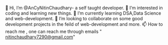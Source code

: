 👋 Hi, I’m @AnCyNitinChaudhary- a self taught developer.
👀 I’m interested in coding and learning new things.
🌱 I’m currently learning DSA,Data Science and web-development.
💞️ I’m looking to collaborate on some good development projects in the feild of  web-development and more.
📫 How to reach me , one can reach me through emails " nitinchaudhary7290@gmail.com"

